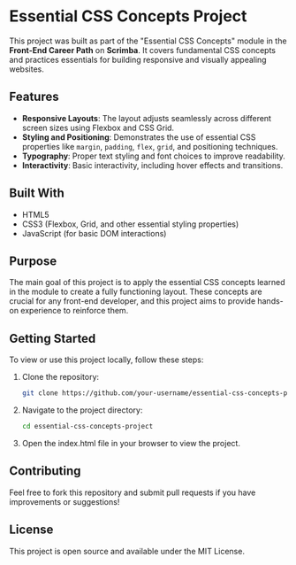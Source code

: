 # Essential CSS Concepts Project

This project was built as part of the "Essential CSS Concepts" module in the **Front-End Career Path** on **Scrimba**. It covers fundamental CSS concepts and practices essentials for building responsive and visually appealing websites. 

## Features

- **Responsive Layouts**: The layout adjusts seamlessly across different screen sizes using Flexbox and CSS Grid.
- **Styling and Positioning**: Demonstrates the use of essential CSS properties like `margin`, `padding`, `flex`, `grid`, and positioning techniques.
- **Typography**: Proper text styling and font choices to improve readability.
- **Interactivity**: Basic interactivity, including hover effects and transitions.

## Built With

- HTML5
- CSS3 (Flexbox, Grid, and other essential styling properties)
- JavaScript (for basic DOM interactions)

## Purpose

The main goal of this project is to apply the essential CSS concepts learned in the module to create a fully functioning layout. These concepts are crucial for any front-end developer, and this project aims to provide hands-on experience to reinforce them.

## Getting Started

To view or use this project locally, follow these steps:

1. Clone the repository:

   ```bash
   git clone https://github.com/your-username/essential-css-concepts-project.git

2. Navigate to the project directory:

   ```bash
   cd essential-css-concepts-project

3. Open the index.html file in your browser to view the project.


## Contributing
Feel free to fork this repository and submit pull requests if you have improvements or suggestions!

## License
This project is open source and available under the MIT License.
